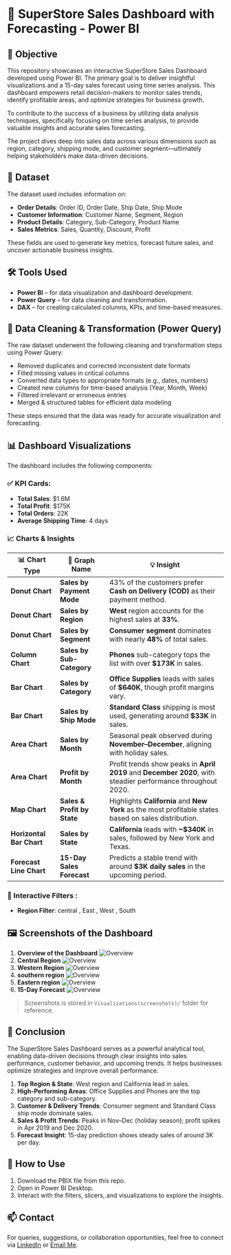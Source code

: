 # 🛒 SuperStore Sales Dashboard with Forecasting - Power BI 

## 📌 Objective
This repository showcases an interactive SuperStore Sales Dashboard developed using Power BI. The primary goal is to deliver insightful visualizations and a 15-day sales forecast using time series analysis. This dashboard empowers retail decision-makers to monitor sales trends, identify profitable areas, and optimize strategies for business growth.

To contribute to the success of a business by utilizing data analysis techniques, specifically focusing on time series analysis, to provide valuable insights and accurate sales forecasting.

The project dives deep into sales data across various dimensions such as region, category, shipping mode, and customer segment—ultimately helping stakeholders make data-driven decisions.

## 📁 Dataset
The dataset used includes information on:

- **Order Details**: Order ID, Order Date, Ship Date, Ship Mode  
- **Customer Information**: Customer Name, Segment, Region  
- **Product Details**: Category, Sub-Category, Product Name  
- **Sales Metrics**: Sales, Quantity, Discount, Profit

These fields are used to generate key metrics, forecast future sales, and uncover actionable business insights.

## 🛠️ Tools Used
- **Power BI** – for data visualization and dashboard development.
- **Power Query** – for data cleaning and transformation.
- **DAX** – for creating calculated columns, KPIs, and time-based measures.
  
## 🧹 Data Cleaning & Transformation (Power Query)
The raw dataset underwent the following cleaning and transformation steps using Power Query:

- Removed duplicates and corrected inconsistent date formats
- Filled missing values in critical columns
- Converted data types to appropriate formats (e.g., dates, numbers)
- Created new columns for time-based analysis (Year, Month, Week)
- Filtered irrelevant or erroneous entries
- Merged & structured tables for efficient data modeling

These steps ensured that the data was ready for accurate visualization and forecasting.

## 📊 Dashboard Visualizations
The dashboard includes the following components:

### ✅ KPI Cards:

- **Total Sales**: $1.6M
- **Total Profit**: $175K
- **Total Orders**: 22K
- **Average Shipping Time**: 4 days
  
### 📈 Charts & Insights

| 📊 **Chart Type**         | 📌 **Graph Name**                      | 💡 **Insight** |
|--------------------------|----------------------------------------|----------------|
| **Donut Chart**          | **Sales by Payment Mode**              | 43% of the customers prefer **Cash on Delivery (COD)** as their payment method. |
| **Donut Chart**          | **Sales by Region**                    | **West** region accounts for the highest sales at **33%**.|
| **Donut Chart**          | **Sales by Segment**                   | **Consumer segment** dominates with nearly **48%** of total sales. |
| **Column Chart**         | **Sales by Sub-Category**              | **Phones** sub-category tops the list with over **$173K** in sales. |
| **Bar Chart**            | **Sales by Category**                  | **Office Supplies** leads with sales of **$640K**, though profit margins vary. |
| **Bar Chart**            | **Sales by Ship Mode**                 | **Standard Class** shipping is most used, generating around **$33K** in sales. |
| **Area Chart**           | **Sales by Month**                     | Seasonal peak observed during **November–December**, aligning with holiday sales. |
| **Area Chart**           | **Profit by Month**                    |Profit trends show peaks in **April 2019** and **December 2020**, with steadier performance throughout 2020.|
| **Map Chart**            | **Sales & Profit by State**            | Highlights **California** and **New York** as the most profitable states based on sales distribution. |
|**Horizontal Bar Chart**  | **Sales by State**	                    |**California** leads with **~$340K** in sales, followed by New York and Texas.|
| **Forecast Line Chart**  | **15-Day Sales Forecast**              | Predicts a stable trend with around **$3K daily sales** in the upcoming period. |

### 🎯 Interactive Filters : 
- **Region Filter**: central , East , West , South

## 🖼️ Screenshots of the Dashboard
1. **Overview of the Dashboard** 
   ![Overview](https://github.com/akanshagupta211/SuperStore-Sales-Dashboard/blob/main/Visualizations(screenshots)/Overview.png)
2. **Central Region**
   ![Overview](https://github.com/akanshagupta211/SuperStore-Sales-Dashboard/blob/main/Visualizations(screenshots)/Central%20Region.png)
3. **Western Region**
  ![Overview](https://github.com/akanshagupta211/SuperStore-Sales-Dashboard/blob/main/Visualizations(screenshots)/Western%20Region.png)
4. **southern region**
   ![Overview](https://github.com/akanshagupta211/SuperStore-Sales-Dashboard/blob/main/Visualizations(screenshots)/Southern%20Region.png)
5. **Eastern region**
   ![Overview](https://github.com/akanshagupta211/SuperStore-Sales-Dashboard/blob/main/Visualizations(screenshots)/Eastern%20Region.png)
6. **15-Day Forecast**
   ![Overview](https://github.com/akanshagupta211/SuperStore-Sales-Dashboard/blob/main/Visualizations(screenshots)/15-days%20Sales%20forecasting.png)
> Screenshots is stored in `Visualizations(screenshots)/` folder for reference.

## 📌 Conclusion
The SuperStore Sales Dashboard serves as a powerful analytical tool, enabling data-driven decisions through clear insights into sales performance, customer behavior, and upcoming trends. It helps businesses optimize strategies and improve overall performance.
1. **Top Region & State**: West region and California lead in sales.
2. **High-Performing Areas**: Office Supplies and Phones are the top category and sub-category.
3. **Customer & Delivery Trends**: Consumer segment and Standard Class ship mode dominate sales.
4. **Sales & Profit Trends**: Peaks in Nov–Dec (holiday season); profit spikes in Apr 2019 and Dec 2020.
5. **Forecast Insight**: 15-day prediction shows steady sales of around 3K per day.

## 🚀 How to Use
1. Download the PBIX file from this repo.
2. Open in Power BI Desktop.
3. Interact with the filters, slicers, and visualizations to explore the insights.
   

## 📫 Contact
For queries, suggestions, or collaboration opportunities, feel free to connect via [LinkedIn](#www.linkedin.com/in/akansha-gupta-b649a2216) or [Email Me](mailto:akanshabkg@gmail.com
).

